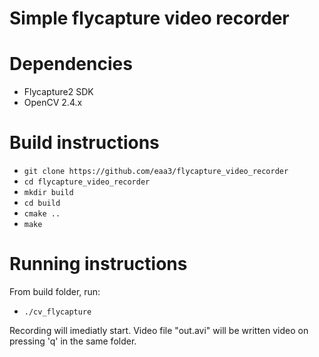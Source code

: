 # Simple flycapture video recorder


# Dependencies

* Flycapture2 SDK
* OpenCV 2.4.x


# Build instructions

* `` git clone https://github.com/eaa3/flycapture_video_recorder ``
* `` cd flycapture_video_recorder ``
* `` mkdir build ``
* `` cd build ``
* `` cmake .. ``
* `` make ``


# Running instructions

From build folder, run:

* `` ./cv_flycapture ``

Recording will imediatly start. Video file "out.avi" will be written video on pressing 'q' in the same folder.

